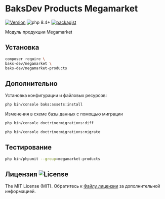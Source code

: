 # BaksDev Products Megamarket

[![Version](https://img.shields.io/badge/version-7.2.7-blue)](https://github.com/baks-dev/megamarket-products/releases)
![php 8.4+](https://img.shields.io/badge/php-min%208.4-red.svg)
[![packagist](https://img.shields.io/badge/packagist-green)](https://packagist.org/packages/baks-dev/megamarket-products)

Модуль продукции Megamarket

## Установка

``` bash
composer require \
baks-dev/megamarket \
baks-dev/megamarket-products
```

## Дополнительно

Установка конфигурации и файловых ресурсов:

``` bash
php bin/console baks:assets:install
```

Изменения в схеме базы данных с помощью миграции

``` bash
php bin/console doctrine:migrations:diff

php bin/console doctrine:migrations:migrate
```

## Тестирование

``` bash
php bin/phpunit --group=megamarket-products
```

## Лицензия ![License](https://img.shields.io/badge/MIT-green)

The MIT License (MIT). Обратитесь к [Файлу лицензии](LICENSE.md) за дополнительной информацией.
